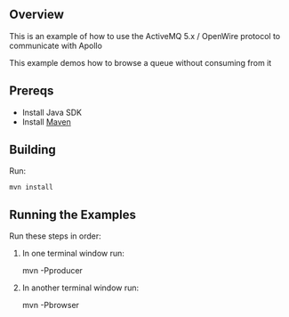 ## Overview

This is an example of how to use the ActiveMQ 5.x / OpenWire protocol to communicate with Apollo

This example demos how to browse a queue without consuming from it

## Prereqs

- Install Java SDK
- Install [Maven](http://maven.apache.org/download.html) 

## Building

Run:

    mvn install

## Running the Examples

Run these steps in order:

1. In one terminal window run:

    mvn -Pproducer

2. In another terminal window run:

    mvn -Pbrowser